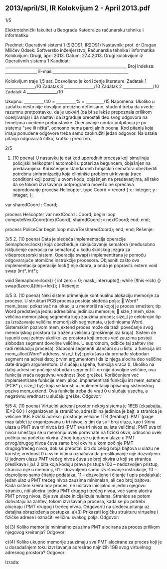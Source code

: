 2013/april/SI, IR Kolokvijum 2 - April 2013.pdf
--------------------------------------------------------------------------------


1/5

Elektrotehnički fakultet u Beogradu
Katedra za računarsku tehniku i informatiku

Predmet: Operativni sistemi 1 (SI2OS1, IR2OS1)
Nastavnik: prof. dr Dragan Milićev
Odsek: Softversko inženjerstvo, Računarska tehnika i informatika
Kolokvijum: Drugi, april 2013.
Datum: 27.4.2013.
Drugi kolokvijum iz Operativnih sistema 1
Kandidat: _____________________________________________________________
Broj indeksa: ________________  E-mail:______________________________________

Kolokvijum traje 1,5 sat. Dozvoljeno je korišćenje literature.
Zadatak 1 _______________/10   Zadatak 3 _______________/10
Zadatak 2 _______________/10   Zadatak 4 _______________/10

Ukupno: __________/40 = __________% = _________/15
Napomena: Ukoliko  u  zadatku  nešto  nije  dovoljno  precizno  definisano,  student  treba  da
uvede razumnu pretpostavku, da je uokviri (da bi se lakše prepoznala prilikom ocenjivanja) i
da  nastavi  da  izgrađuje  preostali  deo  svog  odgovora  na  temeljima  uvedene  pretpostavke.
Ocenjivanje unutar potpitanja je po sistemu "sve ili ništa",  odnosno  nema  parcijalnih  poena.
Kod pitanja koja imaju ponuđene odgovore treba samo zaokružiti jedan  odgovor.  Na  ostala
pitanja odgovarati čitko, kratko i precizno.


2/5
1. (10 poena)
U  nastavku  je  dat  kod  uporednih  procesa  koji  simuliraju  policijski  helikopter  i  automobil  u
poteri za beguncem, objašnjen na predavanjima. Korišćenjem standardnih brojačkih semafora
obezbediti  potrebnu  sinhronizaciju  koja  eliminiše  problem  utrkivanja  (race  condition) koji
postoji   u   ovom   kodu, objašnjen  na  predavanjima,   ali   tako  da  se  tokom  izvršavanja
potprograma moveTo ne sprečava napredovanje procesa Helicopter.
type Coord = record {
  x : integer;
  y : integer;
};

var sharedCoord : Coord;

process Helicopter
var nextCoord : Coord;
begin
  loop
    computeNextCoord(nextCoord);
    sharedCoord := nextCoord;
  end;
end;

process PoliceCar
begin
  loop
    moveTo(sharedCoord);
  end;
end;
Rešenje:

3/5
2. (10 poena)
Data je sledeća implementacija operacije Semaphore::lock() koja obezbeđuje zaključavanje
semafora  (međusobno  isključenje  operacija  na  semaforu)  u  kodu školskog jezgra   za
višeprocesorski sistem. Operacija swap() implementirana je pomoću odgovarajuće atomične
instrukcije procesora. Objasniti zašto ova implementacija operacije lock() nije dobra, a onda
je popraviti.
extern void swap (int*, int*);

void Semaphore::lock() {
  int zero = 0;
  mask_interrupts();
  while (!this->lck) {}
  swap(&zero,&(this->lck));
}
Rešenje:

4/5
3. (10 poena)
Neki sistem primenjuje kontinualnu alokaciju memorije za procese. U strukturi PCB procesa
postoje sledeća polja:
 Word* mem_base:  pokazivač  na lokaciju  u  memoriji na  kojoj je proces  smešten;  tip
Word predstavlja jednu adresibilnu jedinicu memorije;
 size_t mem_size:  veličina  memorijskog  segmenta  koju  zauzima  proces; size_t je
celobrojni tip za izražavanje veličina memorijskih segmenata, u jedinicama Word.
Sistemskim pozivom mem_extend proces može da traži povećanje svog memorijskog prostora
za traženu veličinu (proširenje iza kraja). Sistem će ispuniti ovaj zahtev ukoliko iza prostora
koji proces već zauzima postoji slobodan segment dovoljne veličine. U suprotnom, odbiće taj
zahtev (ne radi relokaciju procesa).
Slobodni segmenti ulančani su u listu, a funkcija
int mem_alloc(Word* address, size_t by);
pokušava  da  pronađe  slobodan  segment  na  adresi  datoj  prvim  argumentom  i  da  iz  njega
alocira deo veličine date drugim argumentom. U slučaju uspeha, funkcija vraća 0. Ukoliko na
datoj  adresi  ne  počinje  slobodan  segment  ili  on  nije  dovoljne  veličine,  ova  funkcija  vraća
negativnu vrednost (kod greške).
Korišćenjem već implementirane funkcije mem_alloc, implementirati funkciju
int mem_extend (PCB* p, size_t by);
koja se koristi u implementaciji opisanog sistemskog poziva mem_extend. Ova funkcija treba
da vrati 0 u slučaju uspeha, a negativnu vrednost u slučaju greške.
Odgovor:

5/5
4. (10 poena)
Virtuelni  adresni  prostor  nekog  sistema  je  16EB  (eksabajta,  1E=2
60
) i  organizovan  je
stranično,  adresibilna  jedinica  je  bajt,  a  stranica  je  veličine 1KB. Fizički  adresni  prostor  je
veličine 1TB (terabajt). PMT (page map table) je organizovana u tri nivoa, s tim da su i broj
ulaza, kao i širina ulaza u PMT sva tri nivoa isti (PMT sva tri nivoa su iste veličine). PMT sva
tri nivoa  smeštaju  se  u  memoriju  uvek  poravnate na fizički okvir, odnosno  uvek počinju na
početku okvira.  Zbog  toga  se u jednom ulazu u  PMT prvog/drugog nivoa  čuva  samo  broj
okvira u kom počinje PMT drugog/trećeg nivoa, dok se preostali biti do celog broja bajtova u
ulazu ne  koriste;  vrednost  0  u  svim  bitima  označava  da  preslikavanje  nije  dozvoljeno.  U
jednom  ulazu  PMT trećeg nivoa čuva se broj okvira u koji se stranica preslikava i još 2 bita
koja  koduju  prava  pristupa  (00 – nedozvoljen  pristup,  stranica  nije  u  memoriji, 01 –
dozvoljeno  samo  izvršavanje  instrukcije,  10 – dozvoljeno  samo  čitanje  podataka,  11 –
dozvoljeno i čitanje i upis podataka); jedan ulaz u PMT trećeg nivoa zauzima minimalan, ali
ceo broj bajtova.
Kada  sistem  kreira  nov  proces,  ne  učitava inicijalno ni  jednu njegovu stranicu,  niti  alocira
ijednu  PMT  drugog i  trećeg nivoa,  već  samo alocira PMT  prvog  nivoa,  čije sve  ulaze
inicijalizuje nulama. Stranice se potom dohvataju na zahtev, tokom izvršavanja procesa, kada
se po potrebi alociraju i PMT drugog i trećeg nivoa.
Odgovoriti na sledeća pitanja uz detaljna obrazloženja postupka.
a)(3) Prikazati logičku strukturu virtuelne i fizičke adrese i označiti veličinu svakog polja.
Odgovor:




b)(3) Koliko  memorije  minimalno  zauzima  PMT  alocirana  za  proces  prilikom  njegovog
kreiranja?
Odgovor:




c)(4) Koliko ukupno memorije   zauzimaju   sve   PMT   alocirane   za   proces   koji   je u
dosadašnjem toku izvršavanja adresirao najnižih 1GB svog virtuelnog adresnog prostora?
Odgovor:

Izrada:
